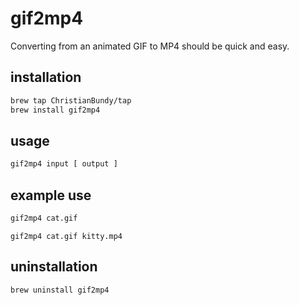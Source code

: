 # gif2mp4

Converting from an animated GIF to MP4 should be quick and easy.

## installation

```sh
brew tap ChristianBundy/tap
brew install gif2mp4
```

## usage

```sh
gif2mp4 input [ output ]
```

## example use

```sh
gif2mp4 cat.gif
```

```
gif2mp4 cat.gif kitty.mp4
```

## uninstallation

```sh
brew uninstall gif2mp4
```
